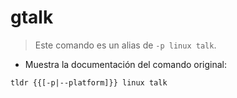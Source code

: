 # gtalk

> Este comando es un alias de `-p linux talk`.

- Muestra la documentación del comando original:

`tldr {{[-p|--platform]}} linux talk`
